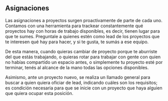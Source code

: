## Asignaciones

Las asignaciones a proyectos surgen proactivamente de parte de cada uno. Contamos con una herramienta para trackear constantemente qué proyectos hay con horas de trabajo disponibles, es decir, tienen lugar para que te sumes. Preguntale a quienes estén como lead de los proyectos que te interesen qué hay para hacer, y si te gusta, te sumás a ese equipo.

De esta manera, cuando quieras cambiar de proyecto porque te aburriste del que estás trabajando, o quieras rotar para trabajar con gente con quien no habías compartido un espacio antes, o simplemente tu proyecto esté por terminar, tenés al alcance de la mano todas las opciones disponibles.

Asimismo, ante un proyecto nuevo, se realiza un llamado general para buscar a quien quiera oficiar de lead, indicando cuáles son los requisitos; es condición necesaria para que se inicie con un proyecto que haya alguien que quiera ocupar esta posición.

